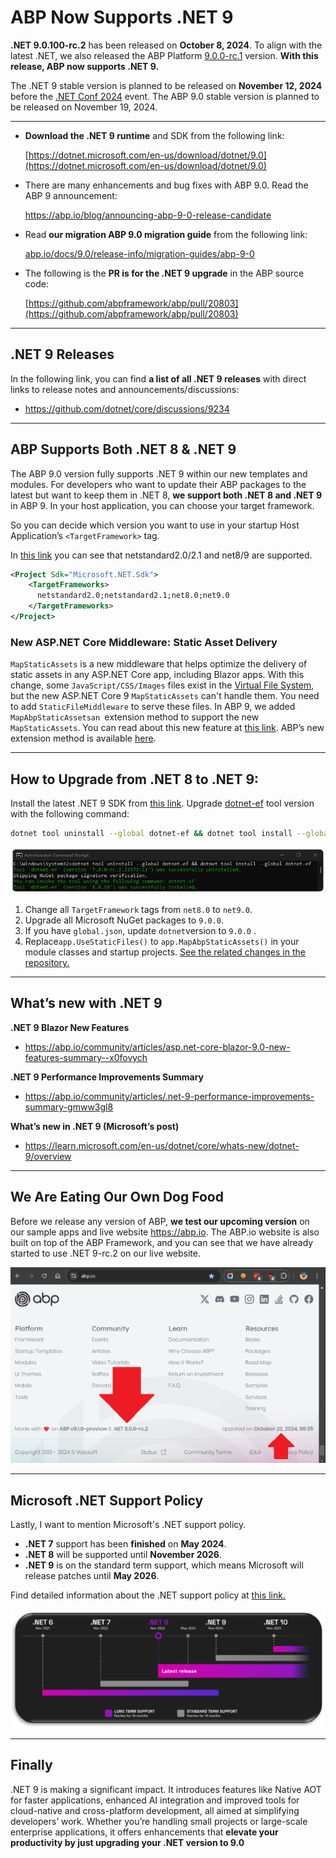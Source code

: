 # ABP Now Supports .NET 9

**.NET 9.0.100-rc.2**  has been released on **October 8, 2024**. To align with the latest .NET, we also released the ABP Platform [9.0.0-rc.1](https://github.com/abpframework/abp/releases/tag/9.0.0-rc.1) version. 
**With this release, ABP now supports .NET 9.**

The .NET 9 stable version is planned to be released on **November 12, 2024** before the [.NET Conf 2024](https://www.dotnetconf.net/) event. The ABP 9.0 stable version is planned to be released on November 19, 2024. 

---

- **Download the .NET 9 runtime** and SDK from the following link:

  [https://dotnet.microsoft.com/en-us/download/dotnet/9.0](https://dotnet.microsoft.com/en-us/download/dotnet/9.0)

- There are many enhancements and bug fixes with ABP 9.0. Read the ABP 9 announcement:
  
  https://abp.io/blog/announcing-abp-9-0-release-candidate
  
- 
  Read **our migration ABP 9.0 migration guide** from the following link:

  [abp.io/docs/9.0/release-info/migration-guides/abp-9-0](https://abp.io/docs/9.0/release-info/migration-guides/abp-9-0)

- The following is the **PR is for the .NET 9 upgrade** in the ABP source code:

  [https://github.com/abpframework/abp/pull/20803](https://github.com/abpframework/abp/pull/20803)

---



## .NET 9 Releases

In the following link, you can find **a list of all .NET 9 releases** with direct links to release notes and announcements/discussions:

* https://github.com/dotnet/core/discussions/9234



---



## ABP Supports Both .NET 8 & .NET 9

The ABP 9.0 version fully supports .NET 9 within our new templates and modules. For developers who want to update their ABP packages to the latest but want to keep them in .NET 8, **we support both .NET 8 and .NET 9** in ABP 9. In your host application, you can choose your target framework.

So you can decide which version you want to use in your startup Host Application’s `<TargetFramework>` tag.

In [this link](https://github.com/abpframework/abp/blob/dev/framework/src/Volo.Abp/Volo.Abp.csproj#L7) you can see that netstandard2.0/2.1 and net8/9 are supported.

```xml
<Project Sdk="Microsoft.NET.Sdk">
    <TargetFrameworks>
      netstandard2.0;netstandard2.1;net8.0;net9.0
    </TargetFrameworks>
</Project>
```



### New ASP.NET Core Middleware: Static Asset Delivery

`MapStaticAssets` is a new middleware that helps optimize the delivery of static assets in any ASP.NET Core app, including Blazor apps. With this change, some `JavaScript/CSS/Images` files exist in the [Virtual File System](https://abp.io/docs/latest/framework/infrastructure/virtual-file-system?_redirected=B8ABF606AA1BDF5C629883DF1061649A), but the new ASP.NET Core 9 `MapStaticAssets` can't handle them. You need to add `StaticFileMiddleware` to serve these files. In ABP 9, we added `MapAbpStaticAssetsan `extension method to support the new `MapStaticAssets`. You can read about this new feature at [this link](https://learn.microsoft.com/en-us/aspnet/core/release-notes/aspnetcore-9.0?view=aspnetcore-8.0#static-asset-delivery-optimization). 
ABP’s new extension method is available [here](https://github.com/abpframework/abp/blob/dev/framework/src/Volo.Abp.AspNetCore/Microsoft/AspNetCore/Builder/AbpApplicationBuilderExtensions.cs#L129-L198).

---



## How to Upgrade from .NET 8 to .NET 9:

Install the latest .NET 9 SDK from [this link](https://dotnet.microsoft.com/en-us/download/dotnet/9.0).
Upgrade [dotnet-ef](https://learn.microsoft.com/en-us/ef/core/cli/dotnet) tool version with the following command:

```bash
dotnet tool uninstall --global dotnet-ef && dotnet tool install --global dotnet-ef
```

![EF Core Upgrade](ef-core-upgrade.png)

1. Change all `TargetFramework` tags from `net8.0` to `net9.0`.
2. Upgrade all Microsoft NuGet packages to `9.0.0`.
3. If you have `global.json`, update `dotnet`version to `9.0.0` .
4. Replace`app.UseStaticFiles()` to `app.MapAbpStaticAssets()` in your module classes and startup projects.
   [See the related changes in the repository.](https://github.com/abpframework/abp/commit/0f34f6dfcdbeb5d27fd63cf764f1ef13eb9cdfcd)



---



## What’s new with .NET 9

**.NET 9 Blazor New Features**

- https://abp.io/community/articles/asp.net-core-blazor-9.0-new-features-summary--x0fovych

**.NET 9 Performance Improvements Summary**

- https://abp.io/community/articles/.net-9-performance-improvements-summary-gmww3gl8

**What’s new in .NET 9 (Microsoft’s post)**

- https://learn.microsoft.com/en-us/dotnet/core/whats-new/dotnet-9/overview



---



## We Are Eating Our Own Dog Food

Before we release any version of ABP, **we test our upcoming version** on our sample apps and live website https://abp.io. The ABP.io website is also built on top of the ABP Framework, and you can see that we have already started to use .NET 9-rc.2 on our live website.

![Eating our own dog food](dog-food.png)



---



## Microsoft .NET Support Policy

Lastly, I want to mention Microsoft's .NET support policy.

- **.NET 7** support has been **finished** on **May 2024**. 
- **.NET 8** will be supported until **November 2026**.
- **.NET 9** is on the standard term support, which means Microsoft will release patches until **May 2026**.

Find detailed information about the .NET support policy at [this link.](https://dotnet.microsoft.com/en-us/platform/support/policy/dotnet-core) 

![.NET Core Official Support Policy](net-support-policy.png)

---



## Finally

.NET 9 is making a significant impact. It introduces features like Native AOT for faster applications, enhanced AI integration and improved tools for cloud-native and cross-platform development, all aimed at simplifying developers’ work. Whether you’re handling small projects or large-scale enterprise applications, it offers enhancements that **elevate your productivity by just upgrading your .NET version to 9.0** 
